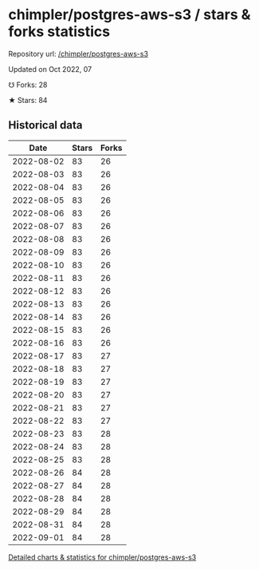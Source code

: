 # chimpler/postgres-aws-s3 / stars & forks statistics

Repository url: [/chimpler/postgres-aws-s3](https://github.com/chimpler/postgres-aws-s3)

Updated on Oct 2022, 07

☋ Forks: 28

★ Stars: 84

## Historical data
| Date | Stars | Forks |
|------|-------|-------|
| 2022-08-02 | 83 | 26 | 
| 2022-08-03 | 83 | 26 | 
| 2022-08-04 | 83 | 26 | 
| 2022-08-05 | 83 | 26 | 
| 2022-08-06 | 83 | 26 | 
| 2022-08-07 | 83 | 26 | 
| 2022-08-08 | 83 | 26 | 
| 2022-08-09 | 83 | 26 | 
| 2022-08-10 | 83 | 26 | 
| 2022-08-11 | 83 | 26 | 
| 2022-08-12 | 83 | 26 | 
| 2022-08-13 | 83 | 26 | 
| 2022-08-14 | 83 | 26 | 
| 2022-08-15 | 83 | 26 | 
| 2022-08-16 | 83 | 26 | 
| 2022-08-17 | 83 | 27 | 
| 2022-08-18 | 83 | 27 | 
| 2022-08-19 | 83 | 27 | 
| 2022-08-20 | 83 | 27 | 
| 2022-08-21 | 83 | 27 | 
| 2022-08-22 | 83 | 27 | 
| 2022-08-23 | 83 | 28 | 
| 2022-08-24 | 83 | 28 | 
| 2022-08-25 | 83 | 28 | 
| 2022-08-26 | 84 | 28 | 
| 2022-08-27 | 84 | 28 | 
| 2022-08-28 | 84 | 28 | 
| 2022-08-29 | 84 | 28 | 
| 2022-08-31 | 84 | 28 | 
| 2022-09-01 | 84 | 28 | 


[Detailed charts & statistics for chimpler/postgres-aws-s3](https://reviewgithub.com/rep/chimpler/postgres-aws-s3)
